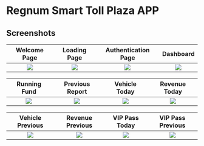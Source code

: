 # Regnum Smart Toll Plaza APP

## Screenshots

Welcome Page               |  Loading Page               | Authentication Page               |  Dashboard
:-------------------------:|:-------------------------:|:-------------------------:|:-------------------------:
![](https://github.com/shuvopodder/new-toll-plaza/assets/38353778/42ab0f78-03e7-44b0-8724-fc301a84a63c)|![](https://github.com/shuvopodder/new-toll-plaza/assets/38353778/0078e674-f0b0-4cb0-9f4f-174e7a90e94e)|![](https://github.com/shuvopodder/new-toll-plaza/assets/38353778/933917a2-d2bc-4511-8f1b-015b544cb8fd)|![](https://github.com/shuvopodder/new-toll-plaza/assets/38353778/95e1818c-0333-4c83-bb9a-9595d247a518)|

Running Fund               |  Previous Report               | Vehicle Today               |  Revenue Today
:-------------------------:|:-------------------------:|:-------------------------:|:-------------------------:
![](https://github.com/shuvopodder/new-toll-plaza/assets/38353778/49c02986-b28e-4606-8026-a13899fd7679)|![](https://github.com/shuvopodder/new-toll-plaza/assets/38353778/00c65c0a-bb32-4356-bbf3-7df711d790f1)|![](https://github.com/shuvopodder/new-toll-plaza/assets/38353778/11b2ec67-a29c-4dc6-9b18-b490169d9a30)|![](https://github.com/shuvopodder/new-toll-plaza/assets/38353778/f72bbb72-e533-4abf-813b-054b4da35b5c)|

Vehicle Previous               |  Revenue Previous               | VIP Pass Today               | VIP Pass Previous
:-------------------------:|:-------------------------:|:-------------------------:|:-------------------------:
![](https://github.com/shuvopodder/new-toll-plaza/assets/38353778/4c2e66c2-1d3a-4a46-885a-ef05ad0aceda)|![](https://github.com/shuvopodder/new-toll-plaza/assets/38353778/aa45425a-44ba-4676-bca2-dd762b03f831)|![](https://github.com/shuvopodder/new-toll-plaza/assets/38353778/d7a79a3a-e97d-40fe-9646-1c7b4adc833e)|![](https://github.com/shuvopodder/new-toll-plaza/assets/38353778/e425789d-d5ff-4262-a29e-436cc68e385c)|

